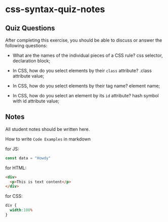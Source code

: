 # css-syntax-quiz-notes

## Quiz Questions

After completing this exercise, you should be able to discuss or answer the following questions:

- What are the names of the individual pieces of a CSS rule?
css selector, declaration block;

- In CSS, how do you select elements by their `class` attribute?
.class attribute value;

- In CSS, how do you select elements by their tag name?
element name;

- In CSS, how do you select an element by its `id` attribute?
hash symbol with id attribute value;

## Notes

All student notes should be written here.


How to write `Code Examples` in markdown

for JS:
```javascript
const data = "Howdy"
```

for HTML:
```html
<div>
  <p>This is text content</p>
</div>
```

for CSS:
```css
div {
  width:100%
}
```
